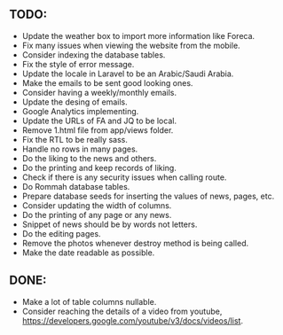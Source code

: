 
## TODO:

- Update the weather box to import more information like Foreca.
- Fix many issues when viewing the website from the mobile.
- Consider indexing the database tables.
- Fix the style of error message.
- Update the locale in Laravel to be an Arabic/Saudi Arabia.
- Make the emails to be sent good looking ones.
- Consider having a weekly/monthly emails.
- Update the desing of emails.
- Google Analytics implementing.
- Update the URLs of FA and JQ to be local.
- Remove 1.html file from app/views folder.
- Fix the RTL to be really sass.
- Handle no rows in many pages.
- Do the liking to the news and others.
- Do the printing and keep records of liking.
- Check if there is any security issues when calling route.
- Do Rommah database tables.
- Prepare database seeds for inserting the values of news, pages, etc.
- Consider updating the width of columns.
- Do the printing of any page or any news.
- Snippet of news should be by words not letters.
- Do the editing pages.
- Remove the photos whenever destroy method is being called.
- Make the date readable as possible.

## DONE:

- Make a lot of table columns nullable.
- Consider reaching the details of a video from youtube, https://developers.google.com/youtube/v3/docs/videos/list.
